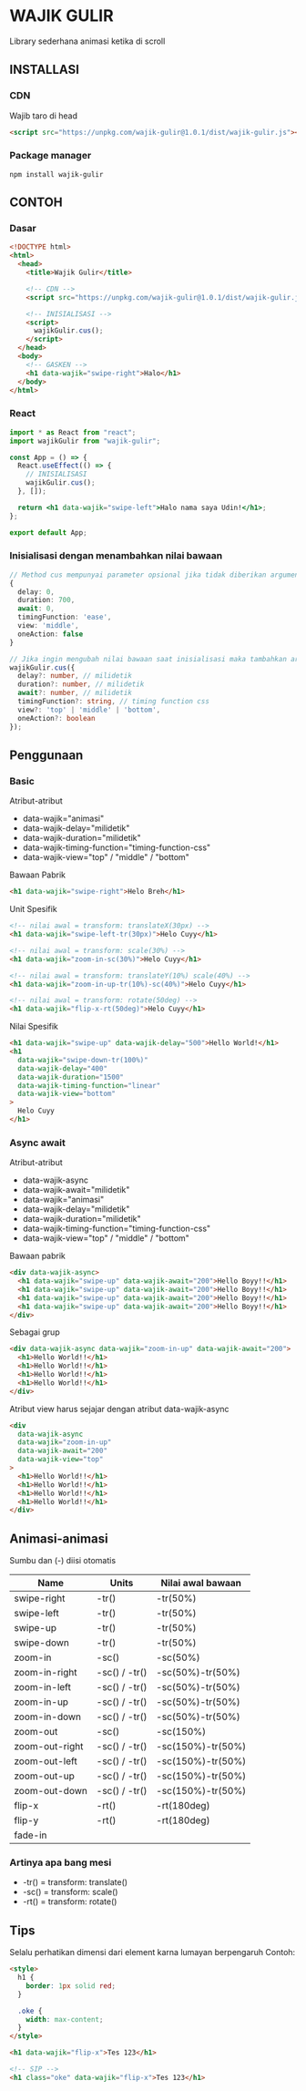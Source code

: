 # WAJIK GULIR

Library sederhana animasi ketika di scroll

## INSTALLASI

### CDN

Wajib taro di head

```html
<script src="https://unpkg.com/wajik-gulir@1.0.1/dist/wajik-gulir.js"></script>
```

### Package manager

```
npm install wajik-gulir
```

## CONTOH

### Dasar

```html
<!DOCTYPE html>
<html>
  <head>
    <title>Wajik Gulir</title>

    <!-- CDN -->
    <script src="https://unpkg.com/wajik-gulir@1.0.1/dist/wajik-gulir.js"></script>

    <!-- INISIALISASI -->
    <script>
      wajikGulir.cus();
    </script>
  </head>
  <body>
    <!-- GASKEN -->
    <h1 data-wajik="swipe-right">Halo</h1>
  </body>
</html>
```

### React

```jsx
import * as React from "react";
import wajikGulir from "wajik-gulir";

const App = () => {
  React.useEffect(() => {
    // INISIALISASI
    wajikGulir.cus();
  }, []);

  return <h1 data-wajik="swipe-left">Halo nama saya Udin!</h1>;
};

export default App;
```

### Inisialisasi dengan menambahkan nilai bawaan

```ts
// Method cus mempunyai parameter opsional jika tidak diberikan argument maka nilai bawaan menjadi
{
  delay: 0,
  duration: 700,
  await: 0,
  timingFunction: 'ease',
  view: 'middle',
  oneAction: false
}

// Jika ingin mengubah nilai bawaan saat inisialisasi maka tambahkan argument berupa object seperti ini
wajikGulir.cus({
  delay?: number, // milidetik
  duration?: number, // milidetik
  await?: number, // milidetik
  timingFunction?: string, // timing function css
  view?: 'top' | 'middle' | 'bottom',
  oneAction?: boolean
});
```

## Penggunaan

### Basic

Atribut-atribut

- data-wajik="animasi"
- data-wajik-delay="milidetik"
- data-wajik-duration="milidetik"
- data-wajik-timing-function="timing-function-css"
- data-wajik-view="top" / "middle" / "bottom"

Bawaan Pabrik

```html
<h1 data-wajik="swipe-right">Helo Breh</h1>
```

Unit Spesifik

```html
<!-- nilai awal = transform: translateX(30px) -->
<h1 data-wajik="swipe-left-tr(30px)">Helo Cuyy</h1>

<!-- nilai awal = transform: scale(30%) -->
<h1 data-wajik="zoom-in-sc(30%)">Helo Cuyy</h1>

<!-- nilai awal = transform: translateY(10%) scale(40%) -->
<h1 data-wajik="zoom-in-up-tr(10%)-sc(40%)">Helo Cuyy</h1>

<!-- nilai awal = transform: rotate(50deg) -->
<h1 data-wajik="flip-x-rt(50deg)">Helo Cuyy</h1>
```

Nilai Spesifik

```html
<h1 data-wajik="swipe-up" data-wajik-delay="500">Hello World!</h1>
<h1
  data-wajik="swipe-down-tr(100%)"
  data-wajik-delay="400"
  data-wajik-duration="1500"
  data-wajik-timing-function="linear"
  data-wajik-view="bottom"
>
  Helo Cuyy
</h1>
```

### Async await

Atribut-atribut

- data-wajik-async
- data-wajik-await="milidetik"
- data-wajik="animasi"
- data-wajik-delay="milidetik"
- data-wajik-duration="milidetik"
- data-wajik-timing-function="timing-function-css"
- data-wajik-view="top" / "middle" / "bottom"

Bawaan pabrik

```html
<div data-wajik-async>
  <h1 data-wajik="swipe-up" data-wajik-await="200">Hello Boyy!!</h1>
  <h1 data-wajik="swipe-up" data-wajik-await="200">Hello Boyy!!</h1>
  <h1 data-wajik="swipe-up" data-wajik-await="200">Hello Boyy!!</h1>
  <h1 data-wajik="swipe-up" data-wajik-await="200">Hello Boyy!!</h1>
</div>
```

Sebagai grup

```html
<div data-wajik-async data-wajik="zoom-in-up" data-wajik-await="200">
  <h1>Hello World!!</h1>
  <h1>Hello World!!</h1>
  <h1>Hello World!!</h1>
  <h1>Hello World!!</h1>
</div>
```

Atribut view harus sejajar dengan atribut data-wajik-async

```html
<div
  data-wajik-async
  data-wajik="zoom-in-up"
  data-wajik-await="200"
  data-wajik-view="top"
>
  <h1>Hello World!!</h1>
  <h1>Hello World!!</h1>
  <h1>Hello World!!</h1>
  <h1>Hello World!!</h1>
</div>
```

## Animasi-animasi

Sumbu dan (-) diisi otomatis

| Name           | Units         | Nilai awal bawaan |
| -------------- | ------------- | ----------------- |
| swipe-right    | -tr()         | -tr(50%)          |
| swipe-left     | -tr()         | -tr(50%)          |
| swipe-up       | -tr()         | -tr(50%)          |
| swipe-down     | -tr()         | -tr(50%)          |
| zoom-in        | -sc()         | -sc(50%)          |
| zoom-in-right  | -sc() / -tr() | -sc(50%)-tr(50%)  |
| zoom-in-left   | -sc() / -tr() | -sc(50%)-tr(50%)  |
| zoom-in-up     | -sc() / -tr() | -sc(50%)-tr(50%)  |
| zoom-in-down   | -sc() / -tr() | -sc(50%)-tr(50%)  |
| zoom-out       | -sc()         | -sc(150%)         |
| zoom-out-right | -sc() / -tr() | -sc(150%)-tr(50%) |
| zoom-out-left  | -sc() / -tr() | -sc(150%)-tr(50%) |
| zoom-out-up    | -sc() / -tr() | -sc(150%)-tr(50%) |
| zoom-out-down  | -sc() / -tr() | -sc(150%)-tr(50%) |
| flip-x         | -rt()         | -rt(180deg)       |
| flip-y         | -rt()         | -rt(180deg)       |
| fade-in        |               |

### Artinya apa bang mesi

- -tr() = transform: translate()
- -sc() = transform: scale()
- -rt() = transform: rotate()

## Tips

Selalu perhatikan dimensi dari element karna lumayan berpengaruh
Contoh:

```html
<style>
  h1 {
    border: 1px solid red;
  }

  .oke {
    width: max-content;
  }
</style>

<h1 data-wajik="flip-x">Tes 123</h1>

<!-- SIP -->
<h1 class="oke" data-wajik="flip-x">Tes 123</h1>
```
